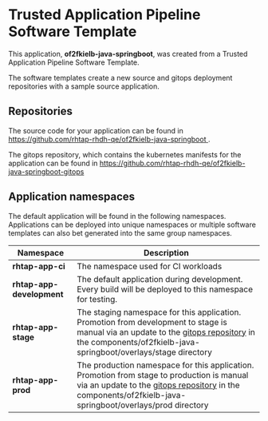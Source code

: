 # Trusted Application Pipeline Software Template

This application, **of2fkielb-java-springboot**, was created from a Trusted Application Pipeline Software Template.

The software templates create a new source and gitops deployment repositories with a sample source application. 

## Repositories

The source code for your application can be found in [https://github.com/rhtap-rhdh-qe/of2fkielb-java-springboot ](https://github.com/rhtap-rhdh-qe/of2fkielb-java-springboot ).
 
The gitops repository, which contains the kubernetes manifests for the application can be found in 
[https://github.com/rhtap-rhdh-qe/of2fkielb-java-springboot-gitops ](https://github.com/rhtap-rhdh-qe/of2fkielb-java-springboot-gitops ) 

## Application namespaces 

The default application will be found in the following namespaces. Applications can be deployed into unique namespaces or multiple software templates can also bet generated into the same group namespaces.  

|  Namespace   |  Description   |  
| -------- | -------- |
| **rhtap-app-ci** | The namespace used for CI workloads |
| **rhtap-app-development** | The default application during development. Every build will be deployed to this namespace for testing. |
| **rhtap-app-stage** | The staging namespace for this application. Promotion from development to stage is manual via an update to the [gitops repository](https://github.com/rhtap-rhdh-qe/of2fkielb-java-springboot-gitops ) in the components/of2fkielb-java-springboot/overlays/stage directory |
| **rhtap-app-prod** | The production namespace for this application. Promotion from stage to production is manual via an update to the [gitops repository](https://github.com/rhtap-rhdh-qe/of2fkielb-java-springboot-gitops ) in the components/of2fkielb-java-springboot/overlays/prod directory |